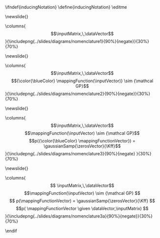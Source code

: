 \ifndef{inducingNotation}
\define{inducingNotation}
\editme

\newslide{}

\columns{$$\inputMatrix,\,\dataVector$$}{\includepng{../slides/diagrams/nomenclature1}{90%}{negate}}{30%}{70%}


\newslide{}

\columns{$$\inputMatrix,\,\dataVector$$  $${\color{\blueColor} \mappingFunction(\inputVector)} \sim {\mathcal GP}$$}{\includepng{../slides/diagrams/nomenclature2}{90%}{negate}}{30%}{70%}

\newslide{}

\columns{$$\inputMatrix,\,\dataVector$$ $$\mappingFunction(\inputVector) \sim {\mathcal GP}$$$$p({\color{\blueColor} \mappingFunctionVector}) = \gaussianSamp{\zerosVector}{\Kff}$$}{\includepng{../slides/diagrams/nomenclature3}{90%}{negate}
}{30%}{70%}

\newslide{}

\columns{
$$
\inputMatrix,\,\dataVector$$ $$\mappingFunction(\inputVector) \sim {\mathcal GP}
$$ 
$$
p(\mappingFunctionVector) = \gaussianSamp{\zerosVector}{\Kff}
$$
$$p( \mappingFunctionVector \given \dataVector,\inputMatrix)
$$}{\includepng{../slides/diagrams/nomenclature3a}{90%}{negate}}{30%}{70%}

\endif

